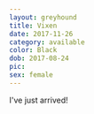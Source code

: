 ```yaml
---
layout: greyhound
title: Vixen
date: 2017-11-26
category: available
color: Black
dob: 2017-08-24
pic: 
sex: female
---
```


I've just arrived!
